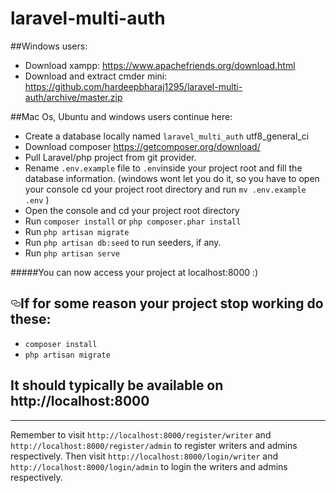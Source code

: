# laravel-multi-auth

<article><p>##Windows users:</p>
<ul>
<li>Download xampp: <a href="https://www.apachefriends.org/download.html" rel="nofollow">https://www.apachefriends.org/download.html</a></li>
<li>Download and extract cmder mini: <a href="https://github.com/hardeepbharaj1295/laravel-multi-auth/archive/master.zip">https://github.com/hardeepbharaj1295/laravel-multi-auth/archive/master.zip</a></li>
</ul>
<p>##Mac Os, Ubuntu and windows users continue here:</p>
<ul>
<li>Create a database locally named <code>laravel_multi_auth</code> utf8_general_ci</li>
<li>Download composer <a href="https://getcomposer.org/download/" rel="nofollow">https://getcomposer.org/download/</a></li>
<li>Pull Laravel/php project from git provider.</li>
<li>Rename <code>.env.example</code> file to <code>.env</code>inside your project root and fill the database information.
(windows wont let you do it, so you have to open your console cd your project root directory and run <code>mv .env.example .env</code> )</li>
<li>Open the console and cd your project root directory</li>
<li>Run <code>composer install</code> or <code>php composer.phar install</code></li>
<li>Run <code>php artisan migrate</code></li>
<li>Run <code>php artisan db:seed</code> to run seeders, if any.</li>
<li>Run <code>php artisan serve</code></li>
</ul>

<p>#####You can now access your project at localhost:8000 :)</p>
<h2><a id="user-content-if-for-some-reason-your-project-stop-working-do-these" class="anchor" aria-hidden="true" href="#if-for-some-reason-your-project-stop-working-do-these"><svg class="octicon octicon-link" viewBox="0 0 16 16" version="1.1" width="16" height="16" aria-hidden="true"><path fill-rule="evenodd" d="M4 9h1v1H4c-1.5 0-3-1.69-3-3.5S2.55 3 4 3h4c1.45 0 3 1.69 3 3.5 0 1.41-.91 2.72-2 3.25V8.59c.58-.45 1-1.27 1-2.09C10 5.22 8.98 4 8 4H4c-.98 0-2 1.22-2 2.5S3 9 4 9zm9-3h-1v1h1c1 0 2 1.22 2 2.5S13.98 12 13 12H9c-.98 0-2-1.22-2-2.5 0-.83.42-1.64 1-2.09V6.25c-1.09.53-2 1.84-2 3.25C6 11.31 7.55 13 9 13h4c1.45 0 3-1.69 3-3.5S14.5 6 13 6z"></path></svg></a>If for some reason your project stop working do these:</h2>
<ul>
<li><code>composer install</code></li>
<li><code>php artisan migrate</code></li>
</ul>
<h2>It should typically be available on http://localhost:8000</h2>
<hr>
<p>Remember to visit <code>http://localhost:8000/register/writer</code> and <code>http://localhost:8000/register/admin</code> to register writers and admins respectively. Then visit  <code>http://localhost:8000/login/writer</code> and <code>http://localhost:8000/login/admin</code> to login the writers and admins respectively.</p>
</article>
